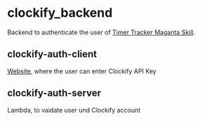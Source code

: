 # clockify_backend

Backend to authenticate the user of [Timer Tracker Maganta Skill](https://github.com/LeonardMF/clockify_magenta_skill).

## clockify-auth-client
[Website](http://clockify-auth-client.s3-website.eu-central-1.amazonaws.com/), where the user can enter Clockify API Key

## clockify-auth-server
Lambda, to vaidate user und Clockify account
